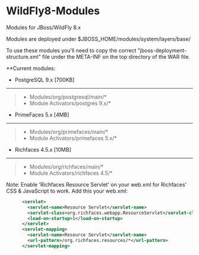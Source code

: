 WildFly8-Modules
================
Modules for JBoss/WildFly 8.x

Modules are deployed under $JBOSS_HOME/modules/system/layers/base/

To use these modules you'll need to copy the correct "jboss-deployment-structure.xml" file under the META-INF on the top directory of the WAR file.

**Current modules:

- PostgreSQL 9.x [700KB]
-------------------------------------------------
> - Modules/org/postgresql/main/*
> - Module Activators/postgres 9.x/*

- PrimeFaces 5.x [4MB]
-------------------------------------------------
> - Modules/org/primefaces/main/*
> - Module Activators/primefaces 5.x/*

- Richfaces 4.5.x [10MB]
-------------------------------------------------
> - Modules/org/richfaces/main/*
> - Module Activators/richfaces 4.5/*

Note: Enable 'Richfaces Resource Servlet' on your web.xml for Richfaces' CSS & JavaScript to work. Add this your web.xml:
```xml
      <servlet>
        <servlet-name>Resource Servlet</servlet-name>
        <servlet-class>org.richfaces.webapp.ResourceServlet</servlet-class>
        <load-on-startup>1</load-on-startup>
      </servlet>
      <servlet-mapping>
        <servlet-name>Resource Servlet</servlet-name>
        <url-pattern>/org.richfaces.resources/*</url-pattern>
      </servlet-mapping>
```
